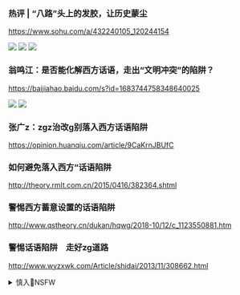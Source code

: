 <img src="">




### 热评 | “八路”头上的发胶，让历史蒙尘
https://www.sohu.com/a/432240105_120244154

<img src="http://p6.itc.cn/q_70/images03/20201116/bc07c06b6c44490a892a4f7a91ad503a.png">

<img src="http://p6.itc.cn/q_70/images03/20201116/2af645f973944da0844d2652f577779f.png">

<img src="http://p0.itc.cn/q_70/images03/20201116/a5e8f3a82cf34923a437158e6f98018f.jpeg">

### 翁鸣江：是否能化解西方话语，走出“文明冲突”的陷阱？
https://baijiahao.baidu.com/s?id=1683744758348640025

<img src="https://pics4.baidu.com/feed/32fa828ba61ea8d3f48f6a607551ac49241f5883.jpeg?token=81a80b54f1225cf4402f641eb1b3adda">

<img src="https://pics7.baidu.com/feed/64380cd7912397ddd3a6da5dbfd92eb0d1a2876b.jpeg?token=5ec6624b9e0ca8452875e758fba84b83">

### 张广z：zgz治改g别落入西方话语陷阱
https://opinion.huanqiu.com/article/9CaKrnJBUfC

### 如何避免落入西方“话语陷阱
http://theory.rmlt.com.cn/2015/0416/382364.shtml

### 警惕西方蓄意设置的话语陷阱
http://www.qstheory.cn/dukan/hqwg/2018-10/12/c_1123550881.htm

### 警惕话语陷阱　走好zg道路
http://www.wyzxwk.com/Article/shidai/2013/11/308662.html

<details><summary>慎入🔞NSFW</summary>

Not Safe For Work
![](https://upload.wikimedia.org/wikipedia/commons/thumb/d/d3/Biohazard_Symbol_Specification.png/210px-Biohazard_Symbol_Specification.png)

<details><summary><b>风险自理Use At Your Own Risk🈲</summary>


</details>
</details>
